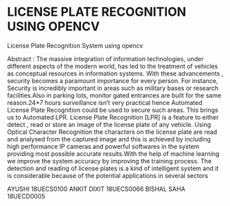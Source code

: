 # LICENSE PLATE RECOGNITION USING OPENCV
License Plate Recognition System 
using opencv


Abstract :
The massive integration of information technologies, under different aspects of the modern world, has led to the treatment of vehicles as conceptual resources in information systems.
With these advancements  , security becomes a paramount importance for every person. For instance,  Security is incredibly important in areas such as military bases or research facilities.Also in parking lots, monitor gated entrances are built for the same reason.24*7 hours surveillance isn’t very practical hence Automated License Plate Recognition could be used to secure such areas. This brings us to Automated LPR. 
License Plate Recognition [LPR] is a feature to either detect , read or store an image of the license plate of any vehicle.
Using Optical Character Recognition the characters on the license plate are read and analysed from the captured image and this is achieved by including high performance IP cameras and powerful softwares in the system providing most possible accurate results.With the help of machine learning we improve the system accuracy by improving the training process. The detection and reading of license plates is a kind of intelligent system and it is considerable because of the potential applications in several sectors


AYUSHI  18UECS0100
ANKIT DIXIT 18UECS0066
BISHAL SAHA  18UECD0005




